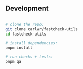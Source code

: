 ## Development

```bash

# clone the repo:
git clone carlwr/fastcheck-utils
cd fastcheck-utils

# install dependencies:
pnpm install

# run checks + tests:
pnpm qa

```
